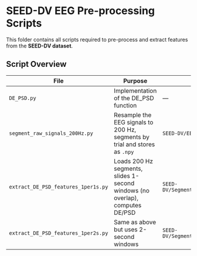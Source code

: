 # SEED-DV EEG Pre-processing Scripts

This folder contains all scripts required to pre-process and extract features from the **SEED-DV dataset**.  

## Script Overview
| File | Purpose | Input | Output |
|------|---------|-------|--------|
| `DE_PSD.py` | Implementation of the DE_PSD function | — | — |
| `segment_raw_signals_200Hz.py` | Resample the EEG signals to 200 Hz, segments by trial and stores as `.npy` | `SEED-DV/EEG` | `SEED-DV/Segmented_Rawf_200Hz_2s` |
| `extract_DE_PSD_features_1per1s.py` | Loads 200 Hz segments, slides 1-second windows (no overlap), computes DE/PSD | `SEED-DV/Segmented_Rawf_200Hz_2s` | `SEED-DV/DE_1per1s` and `SEED-DV/PSD_1per1s` |
| `extract_DE_PSD_features_1per2s.py` | Same as above but uses 2-second windows | `SEED-DV/Segmented_Rawf_200Hz_2s` | `SEED-DV/DE_1per2s` and `SEED-DV/PSD_1per2s` |